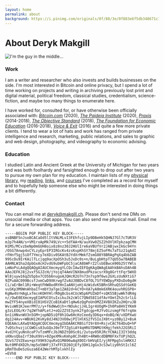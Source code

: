 ```yaml
---
layout: home
permalink: about
background: https://i.pinimg.com/originals/0f/88/3e/0f883e6f5db348671c1e26a7dfd2e5f3.gif
---
```


# About Deryk Makgill


<img style="max-width:600px;" src="https://derykmakgill.github.io/had/assets/img/deryk-makgill-censored.jpg" alt="I'm the guy in the middle...">


### Work

I am a writer and researcher who also invests and builds businesses on the side. I'm most interested in Bitcoin and online privacy, but I spend a lot of time working on projects and writing in archiving previously lost print and digital material, political freedom, classical studies, credentialism, science-fiction, and maybe too many things to enumerate here. 

I have worked for, consulted for, or have otherwise been officially associated with: *[Bitcoin.com](https://bitcoin.com)* (2020), *[The Paideia Institute](https://paideiainstitute)* (2020), *[Praxis](https://discoverpraxis.com)* (2014-2018), *[The Objective Standard](https://theobjectivestandard.com)* (2018), *[The Foundation for Economic Education](https://fee.org)* (2016-2018), *[Voice & Exit](https://voicandexit.com)* (2016) and quite a few more private clients. I tend to wear a lot of hats and work has ranged from private intelligence and research, marketing, public relations, and sales to graphic and web design, photography, and videography to economic advising.

### Education

I studied Latin and Ancient Greek at the University of Michigan for two years and was both foolhardy and farsighted enough to drop out after two years to pursue my own plan for my education. I maintain lists of my [physical library,](/library) my [reading,](/read) [links,](/links) and [courses](/courses) I've completed as a record for myself and to hopefully help someone else who might be interested in doing things a bit differently. 

### Contact

You can email me at deryk@makgill.ch. Please don't send me DMs on unsocial media or chat apps. You can also send me physical mail. Email me for a secure forwarding address.

```
-----BEGIN PGP PUBLIC KEY BLOCK-----
xsBNBF5nJsoBCACaOd5lItVNLMLvI3FEhfujLIp9DBeHk5QHNJ7Gl7cTUR3V
mJp7h4AN/s+VM1rxApMk749LVc++5dfAA+N/auXVw0ZSZ2hOVlH7pkzagCMH
H1MS/MCvzbeNp0mGUH8oix8z8nz30J2HUlIre6aVBUfVr2JABjwxIkGc94Yn
/OSG7Anwp4xCYLzyEprEP3IRGcKv4zsKvpKhSY78mjEZ5oFMs7aTSz21qAdI
rFHnf5gj5iOf7Ymcy7eXDiv0SKAtBJYdXrMmkfZsmG08Y8BRAgPqXq4bbZAB
99ScDu9IrKAilTLcjqq9acXpOSh3u5JxDc0s+n/BuLgbHtpT7qU55w7BABEB
AAHNLW1ha2dpbGxAcHJvdG9ubWFpbC5jaCA8bWFrZ2lsbEBwcm90b25tYWls
LmNoPsLAdgQQAQgAIAUCXmcmygYLCQcIAwIEFQgKAgQWAgEAAhkBAhsDAh4B
AAoJEFKJ8j2vxf5GJZcH/jYojqT4AmVINX8mudPkzacsrX9g8GrttFqr5WXO
Wl8juyw16qZU5pbx7CO5b6nugoAJQHcR2U7n73n7sp9f6ws2GXLsUuNXtiG7
9ZPuAAC099BcsfJxmCwD9XKrwgfZvAUJ0BDvC8fOL7SfYEWDpyPXDsDo0gdH
Ci/aErBml1Ri+WeqtFHW8odRYHnIaANVjoHj4zWidvK5BRnSRhuQSSdtGeKQ
vuSKp3M9WnAhbaIT+mbY3aTge1ZA82d+kCYO+XA7yA0mk6XRK4ouvhRGSP8+
KgNw4VrHAgLxfmcnKOHYHlrR0gBcbs4CUcWSp6PUZmDf+sQK55BjwWkTdR4g
n//OwE0EXmcmygEIAPUCOtuIxikuJk2cWlC7QNd58I1dfAvYOmtZh2cSrlLG
mwZfF54nyeXBidI01HSVZCoB1KaDtlqHw6zQgPoUnOMZZ4VBXIKZu2HQruJB
WviuW01KJeerPM7z/y+f6dWwOjh+rNOukcjJ4LIgr4UOgM+Ih0Pa8HVIYKm9
g3zLEOG/Kr7q2WfhAPLetJ+oQzZZtE3ynk2fgdcgp+RJYvOizsmgFf6frqXm
bn1iHNvnWV3n5GM+jopND5iQf0h1Gw6HcHzCeedy3D6qx+doBQ/W/vXDPXwU
dg124Avv+WBUH12KvKy8dJ4NJ3VO8wjPIlHlKS2fVSIoJX0t+yz0By12+BsA
EQEAAcLAXwQYAQgACQUCXmcmygIbDAAKCRBSifI9r8X+RsjvCACT64DuQ+hP
7vDSchvzjiCGWOis83uGQxJ0eTF7ZgSiAY4qHRU7DNMGtKHgjfekhJ2G5RiI
4vdJYCyuNnXcoP7vTzmMFcJbJNDZtQ0Sc0i/2utqv05RJRcYCNAiI3IY3ddq
sKNvsQbaIrf30uX9Vs+0ZgeXMkvKmhp0CJh4Bt+4RW0cdDBM0FXxTUPjhQ2L
1UvS7IVZEwu+qsYX9K9JquRxQ1M806wAqX0OIrbHVqEI/yjRFMpg5slmRKXJ
Nut0MFdXD2h/mp5o5NHFj37xFFCD26OjEfy3DH1JgGx3cS3wliy0hStIcl6Z
pRmTOuDeSzGuza6E42WerhMTplxkhlIy
=EVh8
-----END PGP PUBLIC KEY BLOCK-----
```


